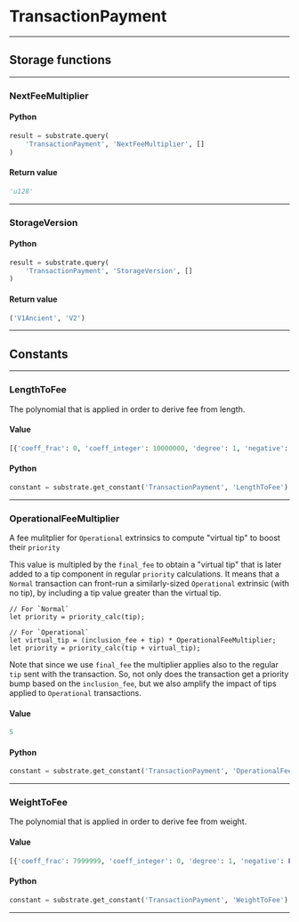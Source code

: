 
# TransactionPayment

---------
## Storage functions

---------
### NextFeeMultiplier

#### Python
```python
result = substrate.query(
    'TransactionPayment', 'NextFeeMultiplier', []
)
```

#### Return value
```python
'u128'
```
---------
### StorageVersion

#### Python
```python
result = substrate.query(
    'TransactionPayment', 'StorageVersion', []
)
```

#### Return value
```python
('V1Ancient', 'V2')
```
---------
## Constants

---------
### LengthToFee
 The polynomial that is applied in order to derive fee from length.
#### Value
```python
[{'coeff_frac': 0, 'coeff_integer': 10000000, 'degree': 1, 'negative': False}]
```
#### Python
```python
constant = substrate.get_constant('TransactionPayment', 'LengthToFee')
```
---------
### OperationalFeeMultiplier
 A fee mulitplier for `Operational` extrinsics to compute &quot;virtual tip&quot; to boost their
 `priority`

 This value is multipled by the `final_fee` to obtain a &quot;virtual tip&quot; that is later
 added to a tip component in regular `priority` calculations.
 It means that a `Normal` transaction can front-run a similarly-sized `Operational`
 extrinsic (with no tip), by including a tip value greater than the virtual tip.

 ```rust,ignore
 // For `Normal`
 let priority = priority_calc(tip);

 // For `Operational`
 let virtual_tip = (inclusion_fee + tip) * OperationalFeeMultiplier;
 let priority = priority_calc(tip + virtual_tip);
 ```

 Note that since we use `final_fee` the multiplier applies also to the regular `tip`
 sent with the transaction. So, not only does the transaction get a priority bump based
 on the `inclusion_fee`, but we also amplify the impact of tips applied to `Operational`
 transactions.
#### Value
```python
5
```
#### Python
```python
constant = substrate.get_constant('TransactionPayment', 'OperationalFeeMultiplier')
```
---------
### WeightToFee
 The polynomial that is applied in order to derive fee from weight.
#### Value
```python
[{'coeff_frac': 7999999, 'coeff_integer': 0, 'degree': 1, 'negative': False}]
```
#### Python
```python
constant = substrate.get_constant('TransactionPayment', 'WeightToFee')
```
---------